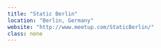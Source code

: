 ```yaml
---
title: "Static Berlin"
location: "Berlin, Germany"
website: "http://www.meetup.com/StaticBerlin/"
class: none
---
```

